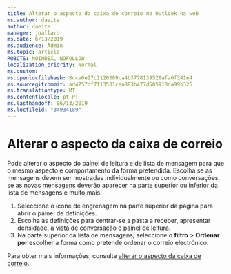 ```yaml
---
title: Alterar o aspecto da caixa de correio no Outlook na web
ms.author: daeite
author: daeite
manager: joallard
ms.date: 6/13/2019
ms.audience: Admin
ms.topic: article
ROBOTS: NOINDEX, NOFOLLOW
localization_priority: Normal
ms.custom: ''
ms.openlocfilehash: 8cce6e27c2120389ca4b3778139528afa6f341e4
ms.sourcegitcommit: ad4257df7113531cea883b477d505918da99b325
ms.translationtype: MT
ms.contentlocale: pt-PT
ms.lasthandoff: 06/13/2019
ms.locfileid: "34934189"
---
```

# <a name="change-the-look-of-your-mailbox"></a>Alterar o aspecto da caixa de correio

Pode alterar o aspecto do painel de leitura e de lista de mensagem para que o mesmo aspecto e comportamento da forma pretendida. Escolha se as mensagens devem ser mostradas individualmente ou como conversações, se as novas mensagens deverão aparecer na parte superior ou inferior da lista de mensagens e muito mais.

1. Seleccione o ícone de engrenagem na parte superior da página para abrir o painel de definições.
1. Escolha as definições para centrar-se a pasta a receber, apresentar densidade, a vista de conversação e painel de leitura.
1. Na parte superior da lista de mensagens, seleccione o **filtro** > **Ordenar por** escolher a forma como pretende ordenar o correio electrónico.

Para obter mais informações, consulte [alterar o aspecto da caixa de correio](https://support.office.com/article/b41c2ecb-f23c-42b3-b7f8-659646d5e58c).